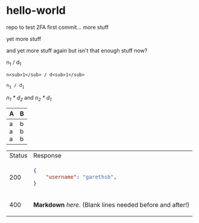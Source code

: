 # hello-world
repo to test 2FA
first commit...
<a name="mark-1">
</a>
more stuff

yet more <a name="mark-2"></a> stuff

and <a name="mark-3">yet more stuff again</a>
but isn't that enough stuff now?

n<sub>1</sub> / d<sub>1</sub>

`n<sub>1</sub> / d<sub>1</sub>`

`n`<sub>`1`</sub>` / d`<sub>`1`</sub>

_n<sub>1</sub> * d<sub>2</sub>_ and _n<sub>2</sub> * d<sub>1</sub>_

| A | B |
|---|---|
|a<br>a<br>a|b<br>b<br>b|

<table>
<tr>
<td> Status </td> <td> Response </td>
</tr>
<tr>
<td>

200

</td>
<td>

```json
{
    "username": "garethsb",
}
```

</td>
</tr>
<tr>
<td>

400

</td>
<td>

**Markdown** _here_. (Blank lines needed before and after!)

</td>
</tr>
</table>
